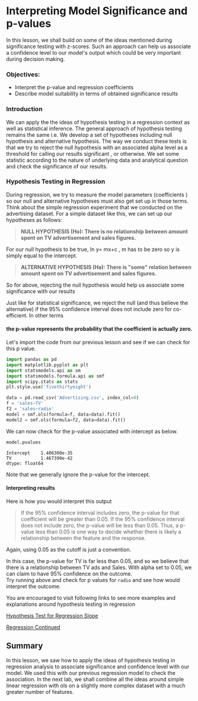 
# Interpreting Model Significance and p-values 

In this lesson, we shall build on some of the ideas mentioned during significance testing with z-scores. Such an approach can help us associate a confidence level to our model's output which could be very important during decision making. 

### Objectives:

* Interpret the p-value and regression coefficients
* Describe model suitability in terms of obtained significance results


### Introduction 

We can apply the the ideas of hypothesis testing in a regression context as well as statistical inference. The general approach of hypothesis testing remains the same i.e. We develop a set of hypotheses including null hypothesis and alternative hypothesis. The way we conduct these tests is that we try to reject the null hypothesis with an associated alpha level as a threshold for calling our results significant , or otherwise. We set some statistic according to the nature of underlying data and analytical question and check the significance of our results. 

### Hypothesis Testing in Regression 

During regression, we try to measure the model parameters (coefficients ) so our null and alternative hypotheses must also get set up in those terms. Think about the simple regression experiment that we conducted on the advertising dataset. For a simple dataset like this, we can set up our hypotheses as follows:

> **NULL HYPOTHESIS (Ho): There is no relationship between amount spent on TV advertisement and sales figures.**

For our null hypothesis to be true, In y= mx+c , m has to be zero so y is simply equal to the intercept. 

> **ALTERNATIVE HYPOTHESIS (Ha): There is "some" relation between amount spent on TV advertisement and sales figures.**

So for above, rejecting the null hypothesis would help us associate some significance with our results

Just like for statistical significance, we reject the null (and thus believe the alternative) if the 95% confidence interval does not include zero for co-efficient. In other terms 

#### the p-value represents the probability that the coefficient is actually zero. 

Let's import the code from our previous lesson and see if we can check for this p value. 



```python
import pandas as pd
import matplotlib.pyplot as plt
import statsmodels.api as sm
import statsmodels.formula.api as smf
import scipy.stats as stats
plt.style.use('fivethirtyeight')

data = pd.read_csv('Advertising.csv', index_col=0)
f = 'sales~TV'
f2 = 'sales~radio'
model = smf.ols(formula=f, data=data).fit()
model2 = smf.ols(formula=f2, data=data).fit()

```

We can now check for the p-value associated with intercept as below.


```python
model.pvalues
```




    Intercept    1.406300e-35
    TV           1.467390e-42
    dtype: float64



Note that we generally ignore the p-value for the intercept. 

#### Interpreting results

Here is how you would interpret this output

>If the 95% confidence interval includes zero, the p-value for that coefficient will be greater than 0.05. If the 95% confidence interval does not include zero, the p-value will be less than 0.05. Thus, a p-value less than 0.05 is one way to decide whether there is likely a relationship between the feature and the response. 

Again, using 0.05 as the cutoff is just a convention.

In this case, the p-value for TV is far less than 0.05, and so we believe that there is a relationship between TV ads and Sales. With alpha set to 0.05, we can claim to have 95% confidence on the outcome.  
Try running above and check for p values for `radio` and see how would interpret the outcome. 

You are encouraged to visit following links to see more examples and explanations around hypothesis testing in regression 

[Hypothesis Test for Regression Slope](https://stattrek.com/regression/slope-test.aspx)

[Regression Continued](http://www.stat.ucla.edu/~cochran/stat10/winter/lectures/lect18.html)

## Summary 

In this lesson, we saw how to apply the ideas of hypothesis testing in regression analysis to associate significance and confidence level with our model. We used this with our previous regression model to check the association. In the next lab, we shall combine all the ideas around simple linear regression with ols on a slightly more complex dataset with a much greater number of features. 
